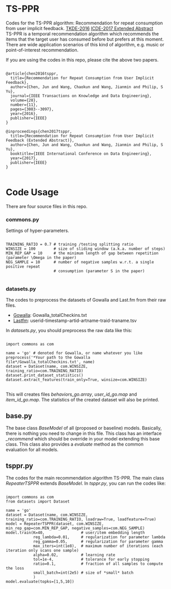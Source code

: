 # TS-PPR #
Codes for the TS-PPR algorithm: Recommendation for repeat consumption from user implicit feedback. [TKDE-2016](http://ieeexplore.ieee.org/document/7518642/?arnumber=7518642) [ICDE-2017 Extended Abstract](http://ieeexplore.ieee.org/document/7929912/)  
TS-PPR is a temporal recommendation algorithm which recommends the items that the target user has consumed before but prefers at this moment. There are wide application scenarios of this kind of algorithm, e.g. music or point-of-interest recommendation.

If you are using the codes in this repo, please cite the above two papers.  
<pre>
<code>
@article{chen2016tsppr,
  title={Recommendation for Repeat Consumption from User Implicit Feedback},
  author={Chen, Jun and Wang, Chaokun and Wang, Jianmin and Philip, S Yu},
  journal={IEEE Transactions on Knowledge and Data Engineering},
  volume={28},
  number={11},
  pages={3083--3097},
  year={2016},
  publisher={IEEE}
}

@inproceedings{chen2017tsppr,
  title={Recommendation for Repeat Consumption from User Implicit Feedback (Extended Abstract)},
  author={Chen, Jun and Wang, Chaokun and Wang, Jianmin and Philip, S Yu},
  booktitle={IEEE International Conference on Data Engineering},
  year={2017},
  publisher={IEEE}
}
</code>
</pre>  

# Code Usage #  
There are four source files in this repo.

### commons.py ###  
Settings of hyper-parameters.
<pre>
<code>
TRAINING_RATIO = 0.7 # training /testing splitting ratio
WINSIZE = 100        # size of sliding window (a.k.a. number of steps)
MIN_REP_GAP = 10     # the minimum length of gap between repetition (parameter \Omega in the paper)
NEG_SAMPLE = 10      # number of negative samples w.r.t. a single positive repeat 
                     # consumption (parameter S in the paper)
</code>
</pre>

### datasets.py ###
The codes to preprocess the datasets of Gowalla and Last.fm from their raw files.  
+ [Gowalla](https://snap.stanford.edu/data/loc-gowalla.html): Gowalla_totalCheckins.txt  
+ [Lastfm](http://www.dtic.upf.edu/~ocelma/MusicRecommendationDataset/lastfm-1K.html): userid-timestamp-artid-artname-traid-traname.tsv  

In *datasets.py*, you should preprocess the raw data like this:
<pre>
<code>
import commons as com

name = 'go' # denoted for Gowalla, or name whatever you like
preprocess('*Your path to the Gowalla file*/Gowalla_totalCheckins.txt', name)
dataset = Dataset(name, com.WINSIZE, training_ratio=com.TRAINING_RATIO)
dataset.print_dataset_statistics()
dataset.extract_features(train_only=True, winsize=com.WINSIZE)
</code>
</pre>  

This will creates files *behaviors_go.array*, *user_id_go.map* and *item_id_go.map*. 
The statistics of the created dataset will also be printed.

## base.py  ##  
The base class *BaseModel* of all (proposed or baseline) models. 
Basically, there is nothing you need to change in this file. 
This class has an interface *_recommend* which should be override in your model extending this base class.
This class also provides a *evaluate* method as the common evaluation for all models.

## tsppr.py ##
The codes for the main recommendation algorithm TS-PPR. 
The main class *RepeaterTSPPR* extends *BaseModel*. 
In *tsppr.py*, you can run the codes like:
<pre>
<code>
import commons as com
from datasets import Dataset

name = 'go'
dataset = Dataset(name, com.WINSIZE, training_ratio=com.TRAINING_RATIO, loadraw=True, loadfeature=True)
model = RepeaterTSPPR(dataset, com.WINSIZE, min_rep_gap=com.MIN_REP_GAP, negative_samples=com.NEG_SAMPLE)
model.train(K=40,                # user/item embedding length 
            reg_lambda=0.01,     # regularization for parameter lambda
            reg_gamma=0.05,      # regularization for parameter gamma
            max_iters=int(1e8),  # maximum number of iterations (each iteration only scans one sample)
            alpha=0.02,          # learning rate
            tol=1e-4,            # tolerance for early stopping
            ratio=0.1,           # fraction of all samples to compute the loss
            small_batch=int(2e5) # size of *small* batch
            )
model.evaluate(topks=[1,5,10])
</code>
</pre>
